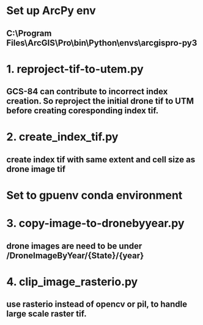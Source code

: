 # Set up ArcPy env

## C:\Program Files\ArcGIS\Pro\bin\Python\envs\arcgispro-py3

# 1. reproject-tif-to-utem.py

## GCS-84 can contribute to incorrect index creation. So reproject the initial drone tif to UTM before creating coresponding index tif.

# 2. create_index_tif.py

## create index tif with same extent and cell size as drone image tif

# Set to gpuenv conda environment

# 3. copy-image-to-dronebyyear.py

## drone images are need to be under /DroneImageByYear/{State}/{year}

# 4. clip_image_rasterio.py

## use rasterio instead of opencv or pil, to handle large scale raster tif.

